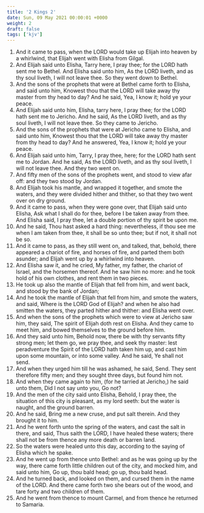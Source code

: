 ```yaml
---
title: '2 Kings 2'
date: Sun, 09 May 2021 00:00:01 +0000
weight: 2
draft: false
tags: ['kjv'] 
---
```


1. And it came to pass, when the LORD would take up Elijah into heaven by a whirlwind, that Elijah went with Elisha from Gilgal.
2. And Elijah said unto Elisha, Tarry here, I pray thee; for the LORD hath sent me to Bethel. And Elisha said unto him, As the LORD liveth, and as thy soul liveth, I will not leave thee. So they went down to Bethel.
3. And the sons of the prophets that were at Bethel came forth to Elisha, and said unto him, Knowest thou that the LORD will take away thy master from thy head to day? And he said, Yea, I know it; hold ye your peace.
4. And Elijah said unto him, Elisha, tarry here, I pray thee; for the LORD hath sent me to Jericho. And he said, As the LORD liveth, and as thy soul liveth, I will not leave thee. So they came to Jericho.
5. And the sons of the prophets that were at Jericho came to Elisha, and said unto him, Knowest thou that the LORD will take away thy master from thy head to day? And he answered, Yea, I know it; hold ye your peace.
6. And Elijah said unto him, Tarry, I pray thee, here; for the LORD hath sent me to Jordan. And he said, As the LORD liveth, and as thy soul liveth, I will not leave thee. And they two went on.
7. And fifty men of the sons of the prophets went, and stood to view afar off: and they two stood by Jordan.
8. And Elijah took his mantle, and wrapped it together, and smote the waters, and they were divided hither and thither, so that they two went over on dry ground.
9. And it came to pass, when they were gone over, that Elijah said unto Elisha, Ask what I shall do for thee, before I be taken away from thee. And Elisha said, I pray thee, let a double portion of thy spirit be upon me.
10. And he said, Thou hast asked a hard thing: nevertheless, if thou see me when I am taken from thee, it shall be so unto thee; but if not, it shall not be so.
11. And it came to pass, as they still went on, and talked, that, behold, there appeared a chariot of fire, and horses of fire, and parted them both asunder; and Elijah went up by a whirlwind into heaven.
12. And Elisha saw it, and he cried, My father, my father, the chariot of Israel, and the horsemen thereof. And he saw him no more: and he took hold of his own clothes, and rent them in two pieces.
13. He took up also the mantle of Elijah that fell from him, and went back, and stood by the bank of Jordan;
14. And he took the mantle of Elijah that fell from him, and smote the waters, and said, Where is the LORD God of Elijah? and when he also had smitten the waters, they parted hither and thither: and Elisha went over.
15. And when the sons of the prophets which were to view at Jericho saw him, they said, The spirit of Elijah doth rest on Elisha. And they came to meet him, and bowed themselves to the ground before him.
16. And they said unto him, Behold now, there be with thy servants fifty strong men; let them go, we pray thee, and seek thy master: lest peradventure the Spirit of the LORD hath taken him up, and cast him upon some mountain, or into some valley. And he said, Ye shall not send.
17. And when they urged him till he was ashamed, he said, Send. They sent therefore fifty men; and they sought three days, but found him not.
18. And when they came again to him, (for he tarried at Jericho,) he said unto them, Did I not say unto you, Go not?
19. And the men of the city said unto Elisha, Behold, I pray thee, the situation of this city is pleasant, as my lord seeth: but the water is naught, and the ground barren.
20. And he said, Bring me a new cruse, and put salt therein. And they brought it to him.
21. And he went forth unto the spring of the waters, and cast the salt in there, and said, Thus saith the LORD, I have healed these waters; there shall not be from thence any more death or barren land.
22. So the waters were healed unto this day, according to the saying of Elisha which he spake.
23. And he went up from thence unto Bethel: and as he was going up by the way, there came forth little children out of the city, and mocked him, and said unto him, Go up, thou bald head; go up, thou bald head.
24. And he turned back, and looked on them, and cursed them in the name of the LORD. And there came forth two she bears out of the wood, and tare forty and two children of them.
25. And he went from thence to mount Carmel, and from thence he returned to Samaria.
